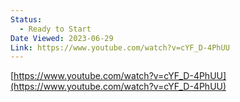 ```yaml
---
Status:
  - Ready to Start
Date Viewed: 2023-06-29
Link: https://www.youtube.com/watch?v=cYF_D-4PhUU
---
```

[https://www.youtube.com/watch?v=cYF_D-4PhUU](https://www.youtube.com/watch?v=cYF_D-4PhUU)